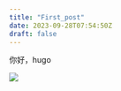 ```yaml
---
title: "First_post"
date: 2023-09-28T07:54:50Z
draft: false
---
```



你好，hugo

![](https://cdn.jsdelivr.net/gh/wbsu2003/images2022@main/picgo/2022/05/202205162339779.png)
